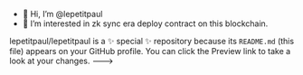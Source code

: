 - 👋 Hi, I’m @lepetitpaul
- 👀 I’m interested in zk sync era
deploy contract on this blockchain.

lepetitpaul/lepetitpaul is a ✨ special ✨ repository because its `README.md` (this file) appears on your GitHub profile.
You can click the Preview link to take a look at your changes.
--->
